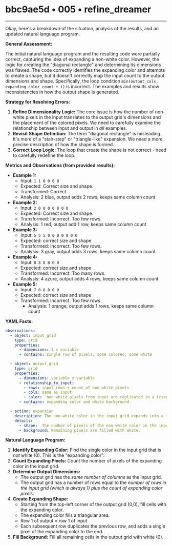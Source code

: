 # bbc9ae5d • 005 • refine_dreamer

---
Okay, here's a breakdown of the situation, analysis of the results, and an updated natural language program.

**General Assessment:**

The initial natural language program and the resulting code were partially correct, capturing the idea of expanding a non-white color. However, the logic for creating the "diagonal rectangle" and determining its dimensions was flawed. The code correctly identifies the expanding color and attempts to create a shape, but it doesn't correctly map the input count to the output dimensions and shape. Specifically, the loop condition `min(output_cols, expanding_color_count + i)` is incorrect. The examples and results show inconsistencies in how the output shape is generated.

**Strategy for Resolving Errors:**

1.  **Refine Dimensionality Logic:** The core issue is how the number of non-white pixels in the input translates to the output grid's dimensions and the placement of the colored pixels. We need to carefully examine the relationship between input and output in *all* examples.
2.  **Revisit Shape Definition:** The term "diagonal rectangle" is misleading. It's more of a "stair-step" or "triangle-like" expansion. We need a more precise description of how the shape is formed.
3. **Correct Loop Logic**: The loop that create the shape is not correct - need to carefully redefine the loop.

**Metrics and Observations (from provided results):**

*   **Example 1:**
    *   Input: `1 1 0 0 0 0`
    *   Expected: Correct size and shape.
    *   Transformed: Correct.
    *   Analysis: 2 blue, output adds 2 rows, keeps same column count
*   **Example 2:**
    *   Input: `2 0 0 0 0 0 0 0`
    *    Expected: Correct size and shape.
    *   Transformed: Incorrect. Too few rows.
    *   Analysis: 1 red, output add 1 row, keeps same column count
*   **Example 3:**
    *   Input: `5 5 5 0 0 0 0 0 0 0`
    *   Expected: correct size and shape
    *   Transformed: Incorrect. Too few rows.
    *   Analysis: 3 gray, output adds 3 rows, keeps same column count
*   **Example 4:**
    *   Input: `8 8 8 8 0 0`
    *   Expected: correct size and shape
    *   Transformed: Incorrect. Too many rows.
    *   Analysis: 4 azure, output adds 4 rows, keeps same column count
*   **Example 5:**
    *   Input: `7 0 0 0 0 0`
    *    Expected: correct size and shape
    *   Transformed: Incorrect. Too few rows.
        *   Analysis: 1 orange, output adds 1 rows, keeps same column count

**YAML Facts:**

```yaml
observations:
  - object: input_grid
    type: grid
    properties:
      - dimensions: 1 x variable
      - contains: single row of pixels, some colored, some white

  - object: output_grid
    type: grid
    properties:
      - dimensions: variable x variable
      - relationship_to_input:
        - rows: input_rows + count_of_non_white_pixels
        - cols: same as input
        - color:  non-white pixels from input are replicated in a triangle shape
      - contains: expanding color and white background

  - action: expansion
    description: The non-white color in the input grid expands into a triangle-like shape in the output grid.
    details:
      - shape:  The number of pixels of the non-white color in the input determines additional rows of output.  The shape formed is triangular.
      - background: Remaining pixels are filled with white.
```

**Natural Language Program:**

1.  **Identify Expanding Color:** Find the single color in the input grid that is *not* white (0). This is the "expanding color".
2.  **Count Expanding Pixels:** Count the number of pixels of the expanding color in the input grid.
3.  **Determine Output Dimensions:**
    *   The output grid has the *same number of columns* as the input grid.
    *   The output grid has a number of rows equal to the *number of rows in the input grid (which is always 1) plus the count of expanding color pixels*.
4.  **Create Expanding Shape:**
    *   Starting from the top-left corner of the output grid (0,0), fill cells with the expanding color.
    *   The expanding color fills a triangular area.
    *   Row 1 of output = row 1 of input
    *   Each subsequent row duplicates the previous row, and adds a single pixel of the expanding color to the end.
5.  **Fill Background:** Fill all remaining cells in the output grid with white (0).


